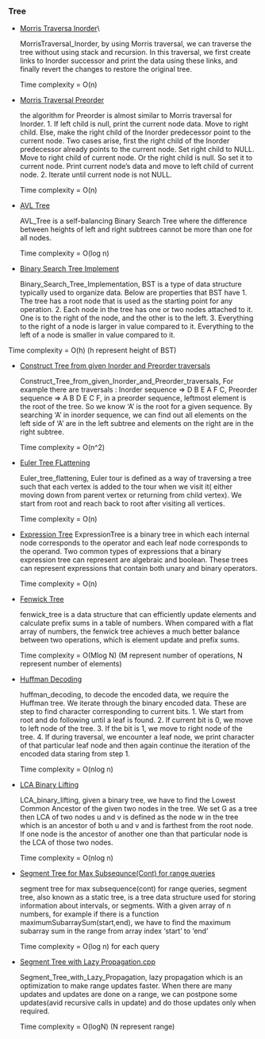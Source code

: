### Tree
- [Morris Traversa Inorder](Morris_Traversal/MorrisTraversal_Inorder.cpp)\

    MorrisTraversal_Inorder, by using Morris traversal, we can traverse the tree without using stack and recursion. In this traversal, we first create links to Inorder successor and print the data using these links, and finally revert the changes to restore the original tree.
    
    Time complexity = O(n)

- [Morris Traversal Preorder](Morris_Traversal/MorrisTraversal_Preorder.cpp)

    the algorithm for Preorder is almost similar to Morris traversal for Inorder. 1. If  left child is null, print the current node data. Move to right child. Else, make the right child of the Inorder predecessor point to the current node. Two cases arise, first the right child of the Inorder predecessor already points to the current node. Set right child to NULL. Move to right child of current node. Or the right child is null. So set it to current node. Print current node’s data and move to left child of current node. 2. Iterate until current node is not NULL. 

    Time complexity = O(n)

- [AVL Tree](AVL_Tree.cpp)

    AVL_Tree is a self-balancing Binary Search Tree where the difference between heights of left and right subtrees cannot be more than one for all nodes.

    Time complexity = O(log n)  

- [Binary Search Tree Implement](Construct_Tree_from_given_Inorder_and_Preorder_traversals.cpp)

    Binary_Search_Tree_Implementation, BST is a type of data structure typically used to organize data. Below are properties that BST have 1. The tree has a root node that is used as the starting point for any operation. 2. Each node in the tree has one or two nodes attached to it. One is to the right of the node, and the other is to the left. 3. Everything to the right of a node is larger in value compared to it. Everything to the left of a node is smaller in value compared to it.  

Time complexity = O(h) (h represent height of BST)

- [Construct Tree from given Inorder and Preorder traversals](Construct_Tree_from_given_Inorder_and_Preorder_traversals.cpp)

    Construct_Tree_from_given_Inorder_and_Preorder_traversals, For example there are traversals : Inorder sequence => D B E A F C, Preorder sequence => A B D E C F, in a preorder sequence, leftmost element is the root of the tree. So we know ‘A’ is the root for a given sequence. By searching ‘A’ in inorder sequence, we can find out all elements on the left side of ‘A’ are in the left subtree and elements on the right are in the right subtree.

    Time complexity = O(n^2)

- [Euler Tree FLattening](Euler_tree_flattening.cpp)

    Euler_tree_flattening, Euler tour is defined as a way of traversing a tree such that each vertex is added to the tour when we visit it( either moving down from parent vertex or returning from child vertex). We start from root and reach back to root after visiting all vertices.

    Time complexity = O(n)

- [Expression Tree](ExpressionTree.cpp)
    ExpressionTree is a binary tree in which each internal node corresponds to the operator and each leaf node corresponds to the operand. Two common types of expressions that a binary expression tree can represent are algebraic and boolean. These trees can represent expressions that contain both unary and binary operators.
    
    Time complexity = O(n)

- [Fenwick Tree](fenwick_tree.cpp)

    fenwick_tree is a data structure that can efficiently update elements and calculate prefix sums in a table of numbers. When compared with a flat array of numbers, the fenwick tree achieves a much better balance between two operations, which is element update and prefix sums.

    Time complexity = O(Mlog N) (M represent number of operations, N represent number of elements)

- [Huffman Decoding](huffman_decoding.cpp)

    huffman_decoding, to decode the encoded data, we require the Huffman tree. We iterate through the binary encoded data. These are step to find character corresponding to current bits. 1. We start from root and do following until a leaf is found. 2. If current bit is 0, we move to left node of the tree. 3. If the bit is 1, we move to right node of the tree. 4. If during traversal, we encounter a leaf node, we print character of that particular leaf node and then again continue the iteration of the encoded data staring from step 1. 
    
    Time complexity = O(nlog n)

- [LCA Binary Lifting](LCA_binary_lifting.cpp)

    LCA_binary_lifting, given a binary tree, we have to find the Lowest Common Ancestor of the given two nodes in the tree. We set G as a tree then LCA of two nodes u and v is defined as the node w in the tree which is an ancestor of both u and v and is farthest from the root node. If one node is the ancestor of another one than that particular node is the LCA of those two nodes. 

    Time complexity = O(nlog n)

- [Segment Tree for Max Subsequnce(Cont) for range queries](Segment%20tree%20for%20max%20subsequnce(cont)%20for%20range%20queries.cpp)

    segment tree for max subsequence(cont) for range queries, segment tree, also known as a static tree, is a tree data structure used for storing information about intervals, or segments. With a given array of n numbers, for example if there is a function maximumSubarraySum(start,end), we have to find the maximum subarray sum in the range from array index ‘start’ to ‘end’ 

    Time complexity = O(log n) for each query

- [Segment Tree with Lazy Propagation.cpp](Segment_Tree_with_Lazy_Propagation.cpp)

    Segment_Tree_with_Lazy_Propagation, lazy propagation which is an optimization to make range updates faster. When there are many updates and updates are done on a range, we can postpone some updates(avid recursive calls in update) and do those updates only when required.

    Time complexity = O(logN) (N represent range)


